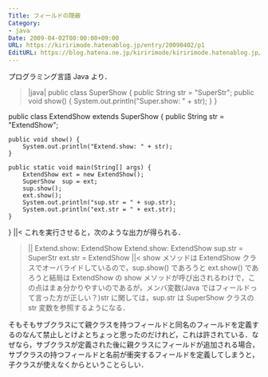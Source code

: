 ```yaml
---
Title: フィールドの隠蔽
Category:
- java
Date: 2009-04-02T00:00:00+09:00
URL: https://kiririmode.hatenablog.jp/entry/20090402/p1
EditURL: https://blog.hatena.ne.jp/kiririmode/kiririmode.hatenablog.jp/atom/entry/8454420450078213278
---
```



プログラミング言語 Java より．
>|java|
public class SuperShow {
	public String str = "SuperStr";
	public void show() {
		System.out.println("Super.show: " + str);
	}
}

public class ExtendShow extends SuperShow {
	public String str = "ExtendShow";
	
	public void show() {
		System.out.println("Extend.show: " + str);
	}
	
	public static void main(String[] args) {
		ExtendShow ext = new ExtendShow();
		SuperShow  sup = ext;
		sup.show();
		ext.show();
		System.out.println("sup.str = " + sup.str);
		System.out.println("ext.str = " + ext.str);
	}
}
||<
これを実行させると，次のような出力が得られる．
>||
Extend.show: ExtendShow
Extend.show: ExtendShow
sup.str = SuperStr
ext.str = ExtendShow
||<
show メソッドは ExtendShow クラスでオーバライドしているので，sup.show() であろうと ext.show() であろうと結局は ExtendShow の show メソッドが呼び出されるわけで，この点はまぁ分かりやすいのであるが，メンバ変数(Java ではフィールドって言った方が正しい？)str に関しては，sup.str は SuperShow クラスの str 変数を参照するようになる．

そもそもサブクラスにて親クラスを持つフィールドと同名のフィールドを定義するのなんて禁止しとけよとちょっと思ったのだけれど，これは許されている．なぜなら，サブクラスが定義された後に親クラスにフィールドが追加される場合，サブクラスの持つフィールドと名前が衝突するフィールドを定義してしまうと，子クラスが使えなくからということらしい．
